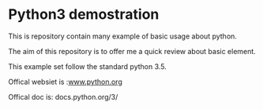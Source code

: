 # Python3 demostration
This is repository contain many example of basic usage about python.

The aim of this repository is to offer me a quick review about basic element.

This example set follow the standard python 3.5.

Offical websiet is :www.python.org

Offical doc is: docs.python.org/3/
